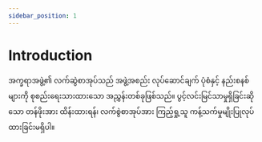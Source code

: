 ```yaml
---
sidebar_position: 1
---
```


# Introduction

အက္ခရာအဖွဲ့၏ လက်ဆွဲစာအုပ်သည် အဖွဲ့အစည်း လုပ်ဆောင်ချက် ပုံစံနှင့် နည်းစနစ်များကို စုစည်းရေးသားထားသော အညွှန်းတစ်ခုဖြစ်သည်။ ပွင့်လင်းမြင်သာမှုရှိခြင်းဆိုသော တန်ဖိုးအား ထိန်းထားရန်၊ လက်စွဲစာအုပ်အား ကြည့်ရှု့သူ ကန့်သက်မှုမျိုးပြုလုပ်ထားခြင်းမရှိပါ။
